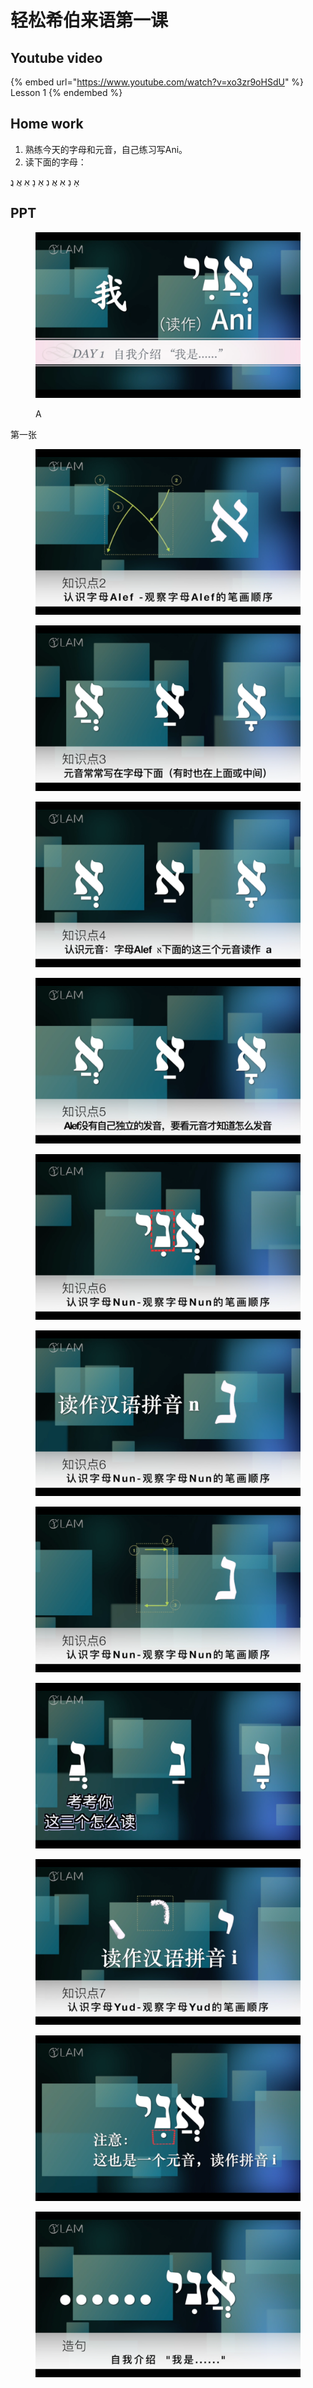 # 轻松希伯来语第一课

## Youtube video

{% embed url="https://www.youtube.com/watch?v=xo3zr9oHSdU" %}
Lesson 1
{% endembed %}

## Home work

1. 熟练今天的字母和元音，自己练习写Ani。
2. 读下面的字母：

אָ נַ אִ אֲ נִ אַ נָ אִ אֲ נֲ

## PPT

<div data-full-width="false">

<figure><img src="../.gitbook/assets/1.png" alt=""><figcaption><p>A</p></figcaption></figure>

</div>

第一张

<figure><img src="../.gitbook/assets/1-20240225102609793.png" alt=""><figcaption></figcaption></figure>

<figure><img src="../.gitbook/assets/1-20240225102623009.png" alt=""><figcaption></figcaption></figure>

<figure><img src="../.gitbook/assets/1-20240225102632491 (1).png" alt=""><figcaption></figcaption></figure>

<figure><img src="../.gitbook/assets/1-20240225102642647.png" alt=""><figcaption></figcaption></figure>

<figure><img src="../.gitbook/assets/1-20240225102654510.png" alt=""><figcaption></figcaption></figure>



<figure><img src="../.gitbook/assets/1-20240225102703890.png" alt=""><figcaption></figcaption></figure>

<figure><img src="../.gitbook/assets/1-20240225102713086.png" alt=""><figcaption></figcaption></figure>

<figure><img src="../.gitbook/assets/1-20240225102730516.png" alt=""><figcaption></figcaption></figure>

<figure><img src="../.gitbook/assets/1-20240225102748635.png" alt=""><figcaption></figcaption></figure>

<figure><img src="../.gitbook/assets/1-20240225102801865.png" alt=""><figcaption></figcaption></figure>

<figure><img src="../.gitbook/assets/1-20240225102817396.png" alt=""><figcaption></figcaption></figure>
